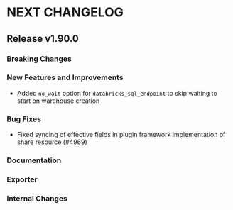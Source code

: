 # NEXT CHANGELOG

## Release v1.90.0

### Breaking Changes

### New Features and Improvements

* Added `no_wait` option for `databricks_sql_endpoint` to skip waiting to start on warehouse creation

### Bug Fixes

* Fixed syncing of effective fields in plugin framework implementation of share resource ([#4969](https://github.com/databricks/terraform-provider-databricks/pull/4969))

### Documentation

### Exporter

### Internal Changes
